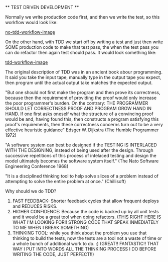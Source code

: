 ** TEST DRIVEN DEVELOPMENT **

Normally we write production code first, and then we write the test, so this workflow would look like:

[no-tdd-workflow-image]('./assets/workflow-without-tdd.png')

On the other hand, with TDD we start off by writing a test and just then write SOME production code to make
that test pass, the when the test pass you can do refactor then again test should pass. It would look
something like:

[tdd-workflow-image]('./assets/tdd-workflow.png')

The original description of TDD was in an ancient book abour programming. It said
you take the input tape, manually type in the output tape you expect, then program until
the actual output take matches the expected output.

"But one should not first make the program and then prove its correctness, because then the
requirement of providing the proof would only increase the poor programmer's burden. On the contrary:
THE PROGRAMMER SHOULD LET CORRECTNESS PROOF AND PROGRAM GROW HAND IN HAND. If one first asks oneself
what the structure of a convincing proof would be and, having found this, then constructs a program
satisfying this proof's requirements, then these correctness concerns turn out to be a very effective
heuristic guidance" Edsger W. Dijkstra (The Humble Programmer 1972)

"A software system can best be designed if the TESTING IS INTERLACED WITH THE DESIGNING, instead of
being used after the design. Through successive repetitions of this process of intelaced testing and
design the model ultimately becomes the software system itself." (The Nato Software Engineering Conference 1968)

"It is a disciplined thinking tool to help solve slices of a problem instead of attempting to
solve the entire problem at once." (Chillisoft)

Why should we do TDD?

1. FAST FEDDBACK: Shorter feedback cycles that allow frequent deploys and REDUCES RISKS.
2. HIGHER CONFIDENCE: Because the code is backed up by all unit tests and it would be a great tool when
   doing refactors. (THIS RIGHT HERE IS WHAT I'M LOOKING FOR!! STRONG CODE THAT SPEAK INMEDIATELY TO ME WHEN I BREAK SOMETHING)
3. THINKING TOOL: while you think about the problem you use that thinking to build the tests, now
   the tests are a tool not a waste of time or a whole bunch of additional work to do. :) (GREAT!! FANTASTIC!! THAT WAY I PUT INTO WORDS ALL THE THINKING PROCESS I DO BEFORE WRITING THE CODE, JUST PERFECT!!)
